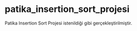 # patika_insertion_sort_projesi
Patika Insertion Sort Projesi istenildiği gibi gerçekleştirilmiştir.
